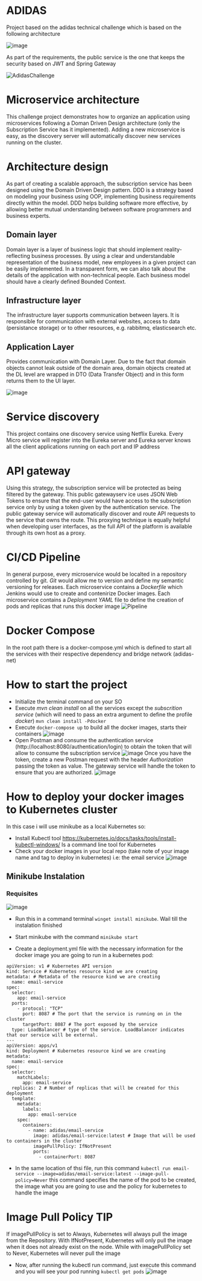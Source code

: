 # ADIDAS
Project based on the adidas technical challenge which is based on the following architecture 

![image](https://user-images.githubusercontent.com/16137987/174175103-8b0e47d8-e264-46af-b010-9e1c522c078b.png)

As part of the requirements, the public service is the one that keeps the security based on JWT and Spring Gateway

![AdidasChallenge](https://user-images.githubusercontent.com/16137987/174185152-b4e2c49b-2c07-46f2-8dcb-fa8e1cc19739.png)

# Microservice architecture
This challenge project demonstrates how to organize an application using microservices following a Doman Driven Design architecture (only the Subscription Service has it implemented). 
Adding a new microservice is easy, as the discovery server will automatically discover new services running on the cluster.

# Architecture design
As part of creating a scalable approach, the subscription service has been designed using the Domain Driven Design pattern. DDD is a strategy based on modeling your business using OOP, implementing business requirements directly within the model. DDD helps building software more effective, by allowing better mutual understanding between software programmers and business experts.

## Domain layer
Domain layer is a layer of business logic that should implement reality-reflecting business processes. By using a clear and understandable representation of the business model, new employees in a given project can be easily implemented. In a transparent form, we can also talk about the details of the application with non-technical people. Each business model should have a clearly defined Bounded Context.

## Infrastructure layer
The infrastructure layer supports communication between layers. It is responsible for communication with external websites, access to data (persistance storage) or to other resources, e.g. rabbitmq, elasticsearch etc.

## Application Layer
Provides communication with Domain Layer. Due to the fact that domain objects cannot leak outside of the domain area, domain objects created at the DL level are wrapped in DTO (Data Transfer Object) and in this form returns them to the UI layer.

![image](https://user-images.githubusercontent.com/16137987/174503057-5d98dc56-56e3-4306-98fd-279b51e81e7e.png)


# Service discovery
This project contains one discovery service using Netflix Eureka. Every Micro service will register into the Eureka server and Eureka server knows all the client applications running on each port and IP address

# API gateway
Using this strategy, the subscription service will be protected as being filtered by the gateway. This public gatewayserv ice  uses JSON Web Tokens to ensure that the end-user would have access to the subscription service  only by using a token given by the authentication service. The public gateway service will automatically discover and route API requests to the service that owns the route. This proxying technique is equally helpful when developing user interfaces, as the full API of the platform is available through its own host as a proxy.

# CI/CD Pipeline
In general purpose, every microservice would be localted in a repository controlled by git. *Git* would allow me to version and define my semantic versioning for releases.
Each microservice contains a *Dockerfile* which Jenkins would use to create and contenirize Docker images.
Each microservice contains a *Deployment YAML* file to define the creation of pods and replicas that runs this docker image
![Pipeline](https://user-images.githubusercontent.com/16137987/174551361-9ffbf7cb-42c0-4834-8256-9ea20fb8bb33.png)


# Docker Compose
In the root path there is a docker-compose.yml which is defined to start all the services with their respective dependency and bridge network (adidas-net)

# How to start the project
* Initialize the terminal command on your SO
* Execute *mvn clean install* on all the services except the *subscrition service* (which will need to pass an extra argument to define the profile *docker*)
`mvn clean install -Pdocker`
* Execute `docker-compose up` to build all the docker images, starts their containers
![image](https://user-images.githubusercontent.com/16137987/174502384-7251a918-4aa9-4a76-83d9-ef621a8ba06d.png)
* Open Postman and consume the authentication service (http://localhost:8080/authentication/login) to obtain the token that will allow to consume the subscription service
![image](https://user-images.githubusercontent.com/16137987/174502444-fa71e70e-a872-4cd2-89f1-bbe12dd08e8b.png)
Once you have the token, create a new Postman request with the header *Authorization* passing the token as value. The gateway service will handle the token to ensure that you are authorized.
![image](https://user-images.githubusercontent.com/16137987/174502484-2ab8f973-28d7-4365-9e43-d4e197523cc4.png)

# How to deploy your docker images to Kubernetes cluster
In this case i will use minikube as a local Kubernetes so:

* Install Kubectl tool https://kubernetes.io/docs/tasks/tools/install-kubectl-windows/ Is a command line tool for Kubernetes
* Check your docker images in your local repo (take note of your image name and tag to deploy in kubernetes) i.e: the email service
![image](https://user-images.githubusercontent.com/16137987/174675321-affa7089-0528-440b-b906-a825121a4e4e.png)
## Minikube Instalation ##
### Requisites ###
![image](https://user-images.githubusercontent.com/16137987/174675596-f2810176-860d-4d94-a224-478e785b8d94.png)

* Run this in a command terminal `winget install minikube`. Wail till the instalation finished

* Start minikube with the command `minikube start`

* Create a deployment.yml file with the necessary information for the docker image you are going to run in a kubernetes pod:

``` 
apiVersion: v1 # Kubernetes API version
kind: Service # Kubernetes resource kind we are creating
metadata: # Metadata of the resource kind we are creating
  name: email-service
spec:
  selector:
    app: email-service
  ports:
    - protocol: "TCP"
      port: 8087 # The port that the service is running on in the cluster
      targetPort: 8087 # The port exposed by the service
  type: LoadBalancer # type of the service. LoadBalancer indicates that our service will be external.
---
apiVersion: apps/v1
kind: Deployment # Kubernetes resource kind we are creating
metadata:
  name: email-service
spec:
  selector:
    matchLabels:
      app: email-service
  replicas: 2 # Number of replicas that will be created for this deployment
  template:
    metadata:
      labels:
        app: email-service
    spec:
      containers:
        - name: adidas/email-service
          image: adidas/email-service:latest # Image that will be used to containers in the cluster
          imagePullPolicy: IfNotPresent
          ports:
            - containerPort: 8087 
```

* In the same location of thsi file, run this command `kubectl run email-service --image=adidas/email-service:latest --image-pull-policy=Never`
this command specifies the name of the pod to be created, the image what you are going to use and the policy for kubernetes to handle the image

# Image Pull Policy TIP #
If imagePullPolicy is set to Always, Kubernetes will always pull the image from the Repository. With IfNotPresent, Kubernetes will only pull the image when it does not already exist on the node. While with imagePullPolicy set to Never, Kubernetes will never pull the image

* Now, after running the kubectl run command, just execute this command and you will see your pod running `kubectl get pods`
![image](https://user-images.githubusercontent.com/16137987/174677095-f0744cbe-c3ba-47ee-a922-7896c278bb99.png)


